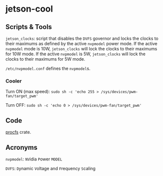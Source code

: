 # jetson-cool

## Scripts & Tools

`jetson_clocks`: script that disables the `DVFS` governor and locks the clocks to their maximums as defined by the active `nvpmodel` power mode. If the active `nvpmodel` mode is 10W, `jetson_clocks` will lock the clocks to their maximums for 10W mode. If the active `nvpmodel` is 5W, `jetson_clocks` will lock the clocks to their maximums for 5W mode.

`/etc/nvpmodel.conf` defines the `nvpmodel`s.

### Cooler

Turn ON (max speed): `sudo sh -c 'echo 255 > /sys/devices/pwm-fan/target_pwm'`

Turn OFF: `sudo sh -c 'echo 0 > /sys/devices/pwm-fan/target_pwm'`

## Code

[procfs](https://docs.rs/procfs/0.8.0/) crate.

## Acronyms

`nvpmodel`: `NV`idia `P`ower `MODEL`

`DVFS`: `D`ynamic `V`oltage and `F`requency `S`caling 
